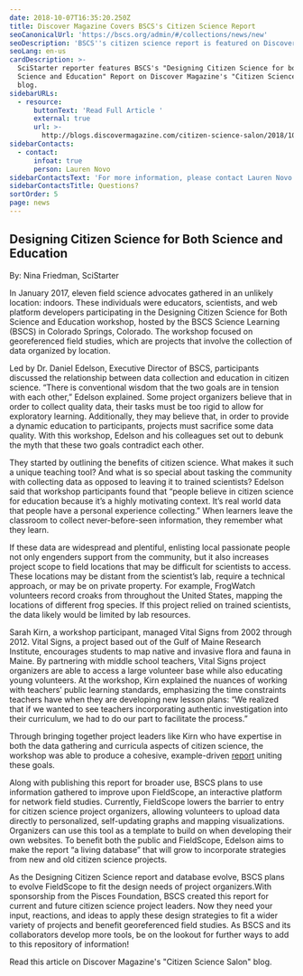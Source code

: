 ```yaml
---
date: 2018-10-07T16:35:20.250Z
title: Discover Magazine Covers BSCS's Citizen Science Report
seoCanonicalUrl: 'https://bscs.org/admin/#/collections/news/new'
seoDescription: 'BSCS''s citizen science report is featured on Discover Magazine blog. '
seoLang: en-us
cardDescription: >-
  SciStarter reporter features BSCS's "Designing Citizen Science for both
  Science and Education" Report on Discover Magazine's "Citizen Science Salon"
  blog. 
sidebarURLs:
  - resource:
      buttonText: 'Read Full Article '
      external: true
      url: >-
        http://blogs.discovermagazine.com/citizen-science-salon/2018/10/07/designing-citizen-science-for-both-science-and-education/#.XLn4-6eZOL8
sidebarContacts:
  - contact:
      infoat: true
      person: Lauren Novo
sidebarContactsText: 'For more information, please contact Lauren Novo.'
sidebarContactsTitle: Questions?
sortOrder: 5
page: news
---
```

## Designing Citizen Science for Both Science and Education

By: Nina Friedman, SciStarter

In January 2017, eleven field science advocates gathered in an unlikely location: indoors. These individuals were educators, scientists, and web platform developers participating in the Designing Citizen Science for Both Science and Education workshop, hosted by the BSCS Science Learning (BSCS) in Colorado Springs, Colorado. The workshop focused on georeferenced field studies, which are projects that involve the collection of data organized by location.

Led by Dr. Daniel Edelson, Executive Director of BSCS, participants discussed the relationship between data collection and education in citizen science. “There is conventional wisdom that the two goals are in tension with each other,” Edelson explained. Some project organizers believe that in order to collect quality data, their tasks must be too rigid to allow for exploratory learning. Additionally, they may believe that, in order to provide a dynamic education to participants, projects must sacrifice some data quality. With this workshop, Edelson and his colleagues set out to debunk the myth that these two goals contradict each other.

They started by outlining the benefits of citizen science. What makes it such a unique teaching tool? And what is so special about tasking the community with collecting data as opposed to leaving it to trained scientists? Edelson said that workshop participants found that “people believe in citizen science for education because it’s a highly motivating context. It’s real world data that people have a personal experience collecting.” When learners leave the classroom to collect never-before-seen information, they remember what they learn.

If these data are widespread and plentiful, enlisting local passionate people not only engenders support from the community, but it also increases project scope to field locations that may be difficult for scientists to access. These locations may be distant from the scientist’s lab, require a technical approach, or may be on private property. For example, FrogWatch volunteers record croaks from throughout the United States, mapping the locations of different frog species. If this project relied on trained scientists, the data likely would be limited by lab resources.

Sarah Kirn, a workshop participant, managed Vital Signs from 2002 through 2012. Vital Signs, a project based out of the Gulf of Maine Research Institute,  encourages students to map native and invasive flora and fauna in Maine. By partnering with middle school teachers, Vital Signs project organizers are able to access a large volunteer base while also educating young volunteers. At the workshop, Kirn explained the nuances of working with teachers’ public learning standards, emphasizing the time constraints teachers have when they are developing new lesson plans: “We realized that if we wanted to see teachers incorporating authentic investigation into their curriculum, we had to do our part to facilitate the process.”

Through bringing together project leaders like Kirn who have expertise in both the data gathering and curricula aspects of citizen science, the workshop was able to produce a cohesive, example-driven [report](https://bscs.org/resources/reports/designing-citizen-science-for-both-science-and-education-a-workshop-report) uniting these goals.

Along with publishing this report for broader use, BSCS plans to use information gathered to improve upon FieldScope, an interactive platform for network field studies. Currently, FieldScope lowers the barrier to entry for citizen science project organizers, allowing volunteers to upload data directly to personalized, self-updating graphs and mapping visualizations. Organizers can use this tool as a template to build on when developing their own websites. To benefit both the public and FieldScope, Edelson aims to make the report “a living database” that will grow to incorporate strategies from new and old citizen science projects.

As the Designing Citizen Science report and database evolve, BSCS plans to evolve FieldScope to fit the design needs of project organizers.With sponsorship from the Pisces Foundation, BSCS created this report for current and future citizen science project leaders. Now they need your input, reactions, and ideas to apply these design strategies to fit a wider variety of projects and benefit georeferenced field studies. As BSCS and its collaborators develop more tools, be on the lookout for further ways to add to this repository of information!

Read this article on Discover Magazine's "Citizen Science Salon" blog.
